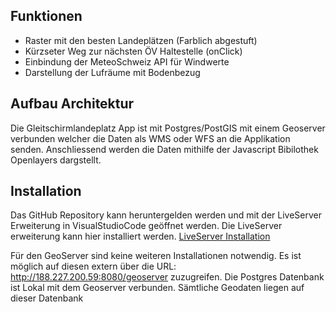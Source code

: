 ## Funktionen
- Raster mit den besten Landeplätzen (Farblich abgestuft)
- Kürzseter Weg zur nächsten ÖV Haltestelle (onClick)
- Einbindung der MeteoSchweiz API für Windwerte
- Darstellung der Lufräume mit Bodenbezug

## Aufbau Architektur
Die Gleitschirmlandeplatz App ist mit Postgres/PostGIS mit einem Geoserver verbunden welcher die Daten als WMS oder WFS an die Applikation senden. Anschliessend werden die Daten mithilfe der Javascript Bibilothek Openlayers dargstellt. 

## Installation
Das GitHub Repository kann heruntergelden werden und mit der LiveServer Erweiterung in VisualStudioCode geöffnet werden. Die LiveServer erweiterung kann hier installiert werden. [LiveServer Installation](https://marketplace.visualstudio.com/items?itemName=ritwickdey.LiveServer)

Für den GeoServer sind keine weiteren Installationen notwendig. Es ist möglich auf diesen extern über die URL: http://188.227.200.59:8080/geoserver zuzugreifen.
Die Postgres Datenbank ist Lokal mit dem Geoserver verbunden. Sämtliche Geodaten liegen auf dieser Datenbank



